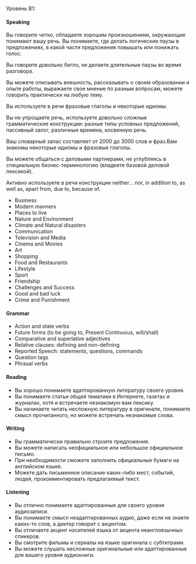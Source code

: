 Уровень B1:

#### Speaking

Вы говорите четко, обладаете хорошим произношением, окружающие понимают вашу речь. Вы понимаете, где делать логические паузы в предложениях, в какой части предложения повышать или понижать голос.

Вы говорите довольно бегло, не делаете длительные паузы во время разговора.

Вы можете описывать внешность, рассказывать о своем образовании и опыте работы, выражаете свое мнение по разным вопросам, можете говорить практически на любую тему.

Вы используете в речи фразовые глаголы и некоторые идиомы.

Вы не упрощаете речь, используете довольно сложные грамматические конструкции: разные типы условных предложений, пассивный залог, различные времена, косвенную речь.

Ваш словарный запас составляет от 2000 до 3000 слов и фраз.Вам знакомы некоторые идиомы и фразовые глаголы.

Вы можете общаться с деловыми партнерами, не углубляясь в специальную бизнес-терминологию (владеете базовой деловой лексикой).

Активно используете в речи конструкции neither... nor, in addition to, as well as, apart from, due to, because of.

- Business
- Modern manners
- Places to live
- Nature and Environment
- Climate and Natural disasters
- Communication
- Television and Media
- Cinema and Movies
- Art
- Shopping
- Food and Restaurants
- Lifestyle
- Sport
- Friendship
- Challenges and Success
- Good and bad luck
- Crime and Punishment

#### Grammar

- Action and state verbs
- Future forms (to be going to, Present Continuous, will/shall)
- Comparative and superlative adjectives
- Relative clauses: defining and non-defining
- Reported Speech: statements, questions, commands
- Question tags
- Phrasal verbs

#### Reading

- Вы хорошо понимаете адаптированную литературу своего уровня.
- Вы понимаете статьи общей тематики в Интернете, газетах и журналах, хотя и встречаете незнакомую вам лексику.
- Вы начинаете читать несложную литературу в оригинале, понимаете смысл прочитанного, но можете встречать незнакомые слова.

#### Writing

- Вы грамматически правильно строите предложения.
- Вы можете написать неофициальное или небольшое официальное письмо.
- При необходимости сможете заполнить официальные бумаги на английском языке.
- Можете дать письменное описание каких-либо мест, событий, людей, прокомментировать предлагаемый текст.

#### Listening

- Вы отлично понимаете адаптированные для своего уровня аудиозаписи.
- Вы понимаете смысл неадаптированных аудио, даже если не знаете каких-то слов, а диктор говорит с акцентом.
- Вы отличаете акцент носителей языка от акцента неанглоязычных спикеров.
- Вы смотрите фильмы и сериалы на языке оригинала с субтитрами.
- Вы можете слушать несложные оригинальные или адаптированные для вашего уровня аудиокниги.